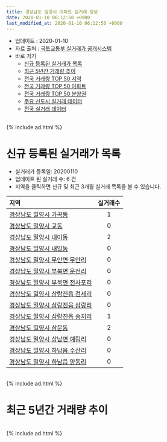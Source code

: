 ```yaml
---
title: 경상남도 밀양시 아파트 실거래 정보
date: 2020-01-10 06:12:50 +0900
last_modified_at: 2020-01-10 06:12:50 +0900
---
```


* 업데이트 : 2020-01-10
* 자료 출처 : [국토교통부 실거래가 공개시스템](http://rt.molit.go.kr)
* 바로 가기
    * [신규 등록된 실거래가 목록](#신규-등록된-실거래가-목록)
    * [최근 5년간 거래량 추이](#최근-5년간-거래량-추이)
    * [전국 거래량 TOP 50 지역](https://inasie.github.io/apt-trade-info/최근-3개월-전국에서-가장-거래가-많이-발생한-지역)
    * [전국 거래량 TOP 50 아파트](https://inasie.github.io/apt-trade-info/최근-3개월-전국에서-가장-거래가-많이-발생한-아파트)
    * [전국 거래량 TOP 50 분양권](https://inasie.github.io/apt-trade-info/최근-3개월-전국에서-가장-거래가-많이-발생한-분양권)
    * [주요 신도시 실거래 데이터](https://inasie.github.io/apt-trade-info/주요-신도시)
    * [전국 실거래 데이터](https://inasie.github.io/apt-trade-info/전국)

<br>
{% include ad.html %}
<br>

# 신규 등록된 실거래가 목록
* 실거래가 등록일: 20200110
* 업데이트 된 실거래 수: 6 건
* 지역을 클릭하면 신규 및 최근 3개월 실거래 목록을 볼 수 있습니다.


|지역|실거래수|
|:---|:---:|
|[경상남도 밀양시 가곡동](https://inasie.github.io/apt-trade-info/경상남도-밀양시-가곡동)|1|
|[경상남도 밀양시 교동](https://inasie.github.io/apt-trade-info/경상남도-밀양시-교동)|0|
|[경상남도 밀양시 내이동](https://inasie.github.io/apt-trade-info/경상남도-밀양시-내이동)|2|
|[경상남도 밀양시 내일동](https://inasie.github.io/apt-trade-info/경상남도-밀양시-내일동)|0|
|[경상남도 밀양시 무안면 무안리](https://inasie.github.io/apt-trade-info/경상남도-밀양시-무안면-무안리)|0|
|[경상남도 밀양시 부북면 운전리](https://inasie.github.io/apt-trade-info/경상남도-밀양시-부북면-운전리)|0|
|[경상남도 밀양시 부북면 전사포리](https://inasie.github.io/apt-trade-info/경상남도-밀양시-부북면-전사포리)|0|
|[경상남도 밀양시 삼랑진읍 검세리](https://inasie.github.io/apt-trade-info/경상남도-밀양시-삼랑진읍-검세리)|0|
|[경상남도 밀양시 삼랑진읍 삼랑리](https://inasie.github.io/apt-trade-info/경상남도-밀양시-삼랑진읍-삼랑리)|0|
|[경상남도 밀양시 삼랑진읍 송지리](https://inasie.github.io/apt-trade-info/경상남도-밀양시-삼랑진읍-송지리)|1|
|[경상남도 밀양시 삼문동](https://inasie.github.io/apt-trade-info/경상남도-밀양시-삼문동)|2|
|[경상남도 밀양시 상남면 예림리](https://inasie.github.io/apt-trade-info/경상남도-밀양시-상남면-예림리)|0|
|[경상남도 밀양시 하남읍 수산리](https://inasie.github.io/apt-trade-info/경상남도-밀양시-하남읍-수산리)|0|
|[경상남도 밀양시 하남읍 양동리](https://inasie.github.io/apt-trade-info/경상남도-밀양시-하남읍-양동리)|0|


<br>
{% include ad.html %}
<br>

# 최근 5년간 거래량 추이


<div style="width:100%;">
    <canvas id="deal_progress" height="200"></canvas>
</div>

<script>
new Chart(document.getElementById("deal_progress"), {
    type: 'line',
    data: {
        labels: ['201501','201502','201503','201504','201505','201506','201507','201508','201509','201510','201511','201512','201601','201602','201603','201604','201605','201606','201607','201608','201609','201610','201611','201612','201701','201702','201703','201704','201705','201706','201707','201708','201709','201710','201711','201712','201801','201802','201803','201804','201805','201806','201807','201808','201809','201810','201811','201812','201901','201902','201903','201904','201905','201906','201907','201908','201909','201910','201911','201912','202001'],
        datasets: [{
            label: '매매',
            pointRadius: 1,
            data: [75, 46, 84, 72, 63, 55, 82, 82, 63, 75, 54, 78, 46, 48, 71, 73, 91, 81, 62, 74, 47, 65, 66, 50, 55, 75, 49, 67, 62, 51, 42, 52, 52, 54, 32, 42, 92, 51, 111, 85, 55, 52, 51, 34, 40, 52, 49, 35, 43, 26, 62, 50, 41, 43, 64, 51, 45, 68, 89, 69, 8],
            borderColor: "rgba(255, 201, 14, 1)",
            backgroundColor: "rgba(255, 201, 14, 0.5)",
            fill: false,
            lineTension: 0
        },{
            label: '전월세',
            pointRadius: 1,
            data: [32, 25, 32, 34, 13, 22, 29, 32, 33, 26, 70, 63, 45, 31, 44, 22, 33, 36, 33, 29, 32, 24, 43, 30, 35, 34, 30, 20, 22, 25, 20, 30, 26, 26, 71, 51, 32, 31, 42, 35, 44, 39, 35, 19, 21, 32, 33, 38, 32, 25, 37, 53, 56, 38, 57, 46, 38, 48, 88, 113, 9],
            borderColor: "rgba(0, 141, 185, 1)",
            backgroundColor: "rgba(0, 141, 185, 0.5)",
            fill: false,
            lineTension: 0
        }
        ]
    },
    options: {
        responsive: true,
        title: {
            display: false
        },
        tooltips: {
            mode: 'index',
            intersect: false
        },
        hover: {
            mode: 'nearest',
            intersect: true
        },
        scales: {
            xAxes: [{
                display: true,
                scaleLabel: {
                    display: true,
                    labelString: '년/월'
                }
            }],
            yAxes: [{
                display: true,
                ticks: {
                    suggestedMin: 0,
                },
                scaleLabel: {
                    display: true,
                    labelString: '실거래 수'
                }
            }]
        }
    }
});

</script>


<br>
{% include ad.html %}
<br>


